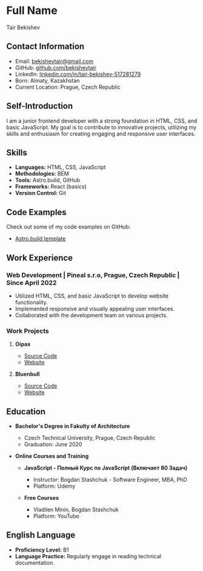 # Full Name
Tair Bekishev

## Contact Information
- Email: bekishevtair@gmail.com
- GitHub: [github.com/bekishevtair](https://github.com/bekishevtair)
- LinkedIn: [linkedin.com/in/tair-bekishev-517281279](https://www.linkedin.com/in/tair-bekishev-517281279/)
- Born: Almaty, Kazakhstan
- Current Location: Prague, Czech Republic

## Self-Introduction
I am a junior frontend developer with a strong foundation in HTML, CSS, and basic JavaScript. My goal is to contribute to innovative projects, utilizing my skills and enthusiasm for creating engaging and responsive user interfaces.

## Skills
- **Languages:** HTML, CSS, JavaScript
- **Methodologies:** BEM
- **Tools:** Astro.build, GitHub
- **Frameworks:** React (basics)
- **Version Control:** Git

## Code Examples
Check out some of my code examples on GitHub:
- [Astro.build template](https://github.com/bekishevtair/astro.template)

## Work Experience
### Web Development | Pineal s.r.o, Prague, Czech Republic | Since April 2022
- Utilized HTML, CSS, and basic JavaScript to develop website functionality.
- Implemented responsive and visually appealing user interfaces.
- Collaborated with the development team on various projects.

### Work Projects
1. **Oipax**
   - [Source Code](https://github.com/bekishevtair/oipax)
   - [Website](https://oipax.com/)

2. **Bluenbull**
   - [Source Code](https://github.com/bekishevtair/bluenbull)
   - [Website](https://bluenbull.com/)

## Education
- **Bachelor's Degree in Fakulty of Architecture**
  - Czech Technical University, Prague, Czech Republic
  - Graduation: June 2020

- **Online Courses and Training**
  - **JavaScript - Полный Курс по JavaScript (Включает 80 Задач)**
    - Instructor: Bogdan Stashchuk - Software Engineer, MBA, PhD
    - Platform: Udemy

  - **Free Courses**
    - Vladilen Minin, Bogdan Stashchuk
    - Platform: YouTube

## English Language
- **Proficiency Level:** B1
- **Language Practice:** Regularly engage in reading technical documentation.   